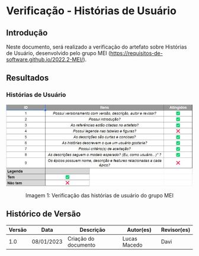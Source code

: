 # Verificação - Histórias de Usuário

## Introdução

Neste documento, será realizado a verificação do artefato sobre Histórias de Usuário, desenvolvido pelo grupo MEI (<https://requisitos-de-software.github.io/2022.2-MEI/>).

## Resultados

### Histórias de Usuário

![imagem 1](../../elicitacao/imgs/ver_grupoMEI/verHistUser.jpg)

<div style="text-align: center">
<p>Imagem 1: Verificação das histórias de usuário do grupo MEI</p>
</div>

## Histórico de Versão

| Versão | Data       | Descrição                                                                              | Autor(es)        | Revisor(es)  |
| ------ | ---------- | -------------------------------------------------------------------------------------- | ---------------- | ------------ |
| 1.0  | 08/01/2023 | Criação do documento                                              | Lucas Macedo         | Davi |

